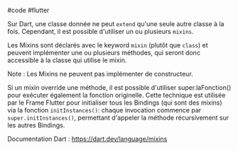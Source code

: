 #code #flutter 

Sur Dart, une classe donnée ne peut `extend` qu'une seule autre classe à la fois. Cependant, il est possible d'utiliser un ou plusieurs `mixins`.

Les Mixins sont déclarés avec le keyword `mixin` (plutôt que `class`) et peuvent implémenter une ou plusieurs méthodes, qui seront donc accessible à la classe qui utilise le mixin.

Note : Les Mixins ne peuvent pas implémenter de constructeur.

Si un mixin override une méthode, il est possible d'utiliser super.laFonction() pour exécuter également la fonction originelle. Cette technique est utilisée par le Frame Flutter pour initialiser tous les Bindings (qui sont des mixins) via la fonction `initInstances()`: chaque invocation commence par `super.initInstances()`, permettant d'appeler la méthode récursivement sur les autres Bindings.

Documentation Dart : https://dart.dev/language/mixins